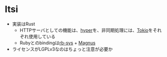 # Itsi

* 実装はRust
    * HTTPサーバとしての機能は、[hyper](https://hyper.rs/)を、非同期処理には、[Tokio](https://tokio.rs/)をそれぞれ使用している
    * Rubyとのbindingは[rb-sys](https://github.com/oxidize-rb/rb-sys/) + [Magnus](https://github.com/matsadler/magnus)
* ライセンスがLGPLv3なのはちょっと注意が必要か
